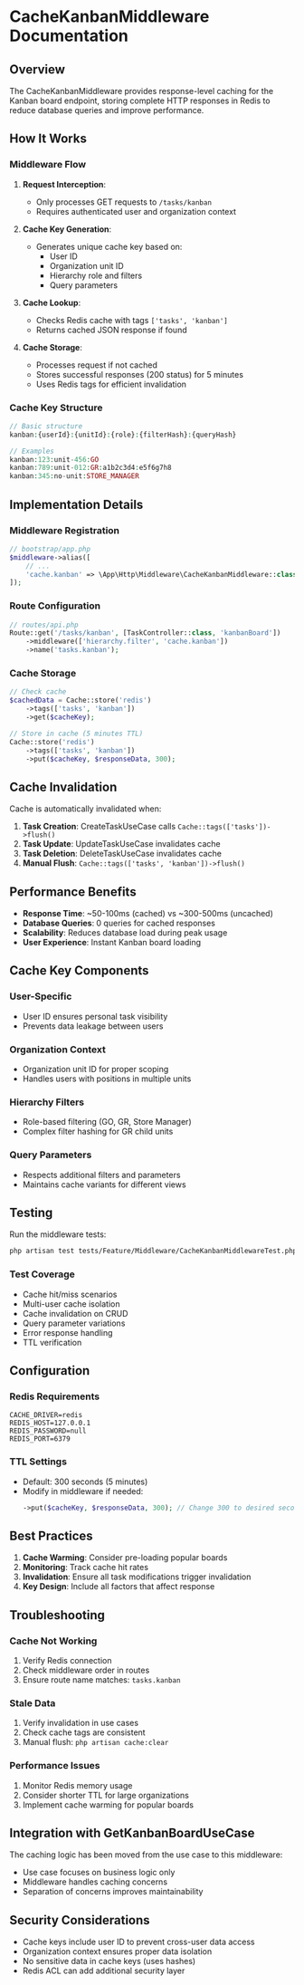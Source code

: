 # CacheKanbanMiddleware Documentation

## Overview

The CacheKanbanMiddleware provides response-level caching for the Kanban board endpoint, storing complete HTTP responses in Redis to reduce database queries and improve performance.

## How It Works

### Middleware Flow

1. **Request Interception**:
   - Only processes GET requests to `/tasks/kanban`
   - Requires authenticated user and organization context
   
2. **Cache Key Generation**:
   - Generates unique cache key based on:
     - User ID
     - Organization unit ID
     - Hierarchy role and filters
     - Query parameters
   
3. **Cache Lookup**:
   - Checks Redis cache with tags `['tasks', 'kanban']`
   - Returns cached JSON response if found
   
4. **Cache Storage**:
   - Processes request if not cached
   - Stores successful responses (200 status) for 5 minutes
   - Uses Redis tags for efficient invalidation

### Cache Key Structure

```php
// Basic structure
kanban:{userId}:{unitId}:{role}:{filterHash}:{queryHash}

// Examples
kanban:123:unit-456:GO
kanban:789:unit-012:GR:a1b2c3d4:e5f6g7h8
kanban:345:no-unit:STORE_MANAGER
```

## Implementation Details

### Middleware Registration

```php
// bootstrap/app.php
$middleware->alias([
    // ...
    'cache.kanban' => \App\Http\Middleware\CacheKanbanMiddleware::class,
]);
```

### Route Configuration

```php
// routes/api.php
Route::get('/tasks/kanban', [TaskController::class, 'kanbanBoard'])
    ->middleware(['hierarchy.filter', 'cache.kanban'])
    ->name('tasks.kanban');
```

### Cache Storage

```php
// Check cache
$cachedData = Cache::store('redis')
    ->tags(['tasks', 'kanban'])
    ->get($cacheKey);

// Store in cache (5 minutes TTL)
Cache::store('redis')
    ->tags(['tasks', 'kanban'])
    ->put($cacheKey, $responseData, 300);
```

## Cache Invalidation

Cache is automatically invalidated when:

1. **Task Creation**: CreateTaskUseCase calls `Cache::tags(['tasks'])->flush()`
2. **Task Update**: UpdateTaskUseCase invalidates cache
3. **Task Deletion**: DeleteTaskUseCase invalidates cache
4. **Manual Flush**: `Cache::tags(['tasks', 'kanban'])->flush()`

## Performance Benefits

- **Response Time**: ~50-100ms (cached) vs ~300-500ms (uncached)
- **Database Queries**: 0 queries for cached responses
- **Scalability**: Reduces database load during peak usage
- **User Experience**: Instant Kanban board loading

## Cache Key Components

### User-Specific
- User ID ensures personal task visibility
- Prevents data leakage between users

### Organization Context
- Organization unit ID for proper scoping
- Handles users with positions in multiple units

### Hierarchy Filters
- Role-based filtering (GO, GR, Store Manager)
- Complex filter hashing for GR child units

### Query Parameters
- Respects additional filters and parameters
- Maintains cache variants for different views

## Testing

Run the middleware tests:
```bash
php artisan test tests/Feature/Middleware/CacheKanbanMiddlewareTest.php
```

### Test Coverage
- Cache hit/miss scenarios
- Multi-user cache isolation
- Cache invalidation on CRUD
- Query parameter variations
- Error response handling
- TTL verification

## Configuration

### Redis Requirements
```env
CACHE_DRIVER=redis
REDIS_HOST=127.0.0.1
REDIS_PASSWORD=null
REDIS_PORT=6379
```

### TTL Settings
- Default: 300 seconds (5 minutes)
- Modify in middleware if needed:
  ```php
  ->put($cacheKey, $responseData, 300); // Change 300 to desired seconds
  ```

## Best Practices

1. **Cache Warming**: Consider pre-loading popular boards
2. **Monitoring**: Track cache hit rates
3. **Invalidation**: Ensure all task modifications trigger invalidation
4. **Key Design**: Include all factors that affect response

## Troubleshooting

### Cache Not Working
1. Verify Redis connection
2. Check middleware order in routes
3. Ensure route name matches: `tasks.kanban`

### Stale Data
1. Verify invalidation in use cases
2. Check cache tags are consistent
3. Manual flush: `php artisan cache:clear`

### Performance Issues
1. Monitor Redis memory usage
2. Consider shorter TTL for large organizations
3. Implement cache warming for popular boards

## Integration with GetKanbanBoardUseCase

The caching logic has been moved from the use case to this middleware:
- Use case focuses on business logic only
- Middleware handles caching concerns
- Separation of concerns improves maintainability

## Security Considerations

- Cache keys include user ID to prevent cross-user data access
- Organization context ensures proper data isolation
- No sensitive data in cache keys (uses hashes)
- Redis ACL can add additional security layer